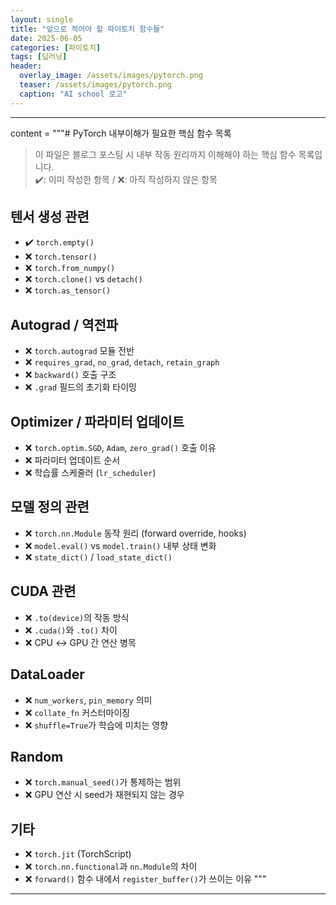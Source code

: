 ```yaml
---
layout: single
title: "앞으로 적어야 할 파이토치 함수들"
date: 2025-06-05
categories: [파이토치]
tags: [딥러닝]
header:
  overlay_image: /assets/images/pytorch.png
  teaser: /assets/images/pytorch.png
  caption: "AI school 로고"
---
```


<style>
/* ─── 썸네일 크기 조절 ───────────────────────────── */
.page__hero--overlay {
  height: 200px !important;           /* 원하는 높이(px)로 조절 */
  background-size: contain !important;/* 이미지 비율 유지하면서 축소 */
  background-position: center center;
}
</style>

---

content = """# PyTorch 내부이해가 필요한 핵심 함수 목록

> 이 파일은 블로그 포스팅 시 내부 작동 원리까지 이해해야 하는 핵심 함수 목록입니다.  
> ✔️: 이미 작성한 항목 / ❌: 아직 작성하지 않은 항목

## 텐서 생성 관련

- ✔️ `torch.empty()`
- ❌ `torch.tensor()`
- ❌ `torch.from_numpy()`
- ❌ `torch.clone()` vs `detach()`
- ❌ `torch.as_tensor()`

## Autograd / 역전파

- ❌ `torch.autograd` 모듈 전반
- ❌ `requires_grad`, `no_grad`, `detach`, `retain_graph`
- ❌ `backward()` 호출 구조
- ❌ `.grad` 필드의 초기화 타이밍

## Optimizer / 파라미터 업데이트

- ❌ `torch.optim.SGD`, `Adam`, `zero_grad()` 호출 이유
- ❌ 파라미터 업데이트 순서
- ❌ 학습률 스케줄러 (`lr_scheduler`)

## 모델 정의 관련

- ❌ `torch.nn.Module` 동작 원리 (forward override, hooks)
- ❌ `model.eval()` vs `model.train()` 내부 상태 변화
- ❌ `state_dict()` / `load_state_dict()`

## CUDA 관련

- ❌ `.to(device)`의 작동 방식
- ❌ `.cuda()`와 `.to()` 차이
- ❌ CPU ↔ GPU 간 연산 병목

## DataLoader

- ❌ `num_workers`, `pin_memory` 의미
- ❌ `collate_fn` 커스터마이징
- ❌ `shuffle=True`가 학습에 미치는 영향

## Random

- ❌ `torch.manual_seed()`가 통제하는 범위
- ❌ GPU 연산 시 seed가 재현되지 않는 경우

## 기타

- ❌ `torch.jit` (TorchScript)
- ❌ `torch.nn.functional`과 `nn.Module`의 차이
- ❌ `forward()` 함수 내에서 `register_buffer()`가 쓰이는 이유
  """

---
